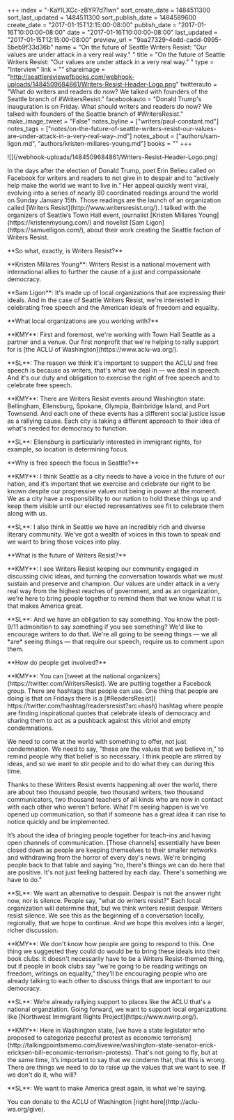 +++
index = "-KaYlLXCc-zBYR7d7lwn"
sort_create_date = 1484511300
sort_last_updated = 1484511300
sort_publish_date = 1484589600
create_date = "2017-01-15T12:15:00-08:00"
publish_date = "2017-01-16T10:00:00-08:00"
date = "2017-01-16T10:00:00-08:00"
last_updated = "2017-01-15T12:15:00-08:00"
preview_url = "9aa27329-4edd-cadd-0995-5beb9f33d36b"
name = "On the future of Seattle Writers Resist: \"Our values are under attack in a very real way.\" "
title = "On the future of Seattle Writers Resist: \"Our values are under attack in a very real way.\" "
type = "Interview"
link = ""
shareimage = "http://seattlereviewofbooks.com/webhook-uploads/1484509684861/Writers-Resist-Header-Logo.png"
twitterauto = "What do writers and readers do now? We talked with founders of the Seattle branch of #WritersResist."
facebookauto = "Donald Trump's inauguration is on Friday. What should writers and readers do now? We talked with founders of the Seattle branch of #WritersResist."
make_image_tweet = "False"
notes_byline = ["writers/paul-constant.md"]
notes_tags = ["notes/on-the-future-of-seattle-writers-resist-our-values-are-under-attack-in-a-very-real-way-.md"]
notes_about = ["authors/sam-ligon.md", "authors/kristen-millares-young.md"]
books = ""
+++
<p class="image">![](/webhook-uploads/1484509684861/Writers-Resist-Header-Logo.png)</p>

<p class="intro">In the days after the election of Donald Trump, poet Erin Belieu called on Facebook for writers and readers to not give in to despair and to “actively help make the world we want to live in.” Her appeal quickly went viral, evolving into a series of nearly 80 coordinated readings around the world on Sunday January 15th. Those readings are the launch of an organization called [Writers Resist](http://www.writersresist.org/). I talked with the organizers of Seattle’s Town Hall event, journalist [Kristen Millares Young](https://kristenmyoung.com/) and novelist [Sam Ligon](https://samuelligon.com/), about their work creating the Seattle faction of Writers Resist.</p>

<p class="noindent">**So what, exactly, is Writers Resist?**</p>

<p class="noindent">**Kristen Millares Young**: Writers Resist is a national movement with international allies to further the cause of a just and compassionate democracy.</p>

<p class="noindent">**Sam Ligon**: It's made up of local organizations that are expressing their ideals. And in the case of Seattle Writers Resist, we're interested in celebrating free speech and the American ideals of freedom and equality.</p>

<p class="noindent">**What local organizations are you working with?**</p>

<p class="noindent">**KMY**: First and foremost, we're working with Town Hall Seattle as a partner and a venue. Our first nonprofit that we're helping to rally support for is [the ACLU of Washington](https://www.aclu-wa.org/).</p>

<p class="noindent">**SL**: The reason we think it's important to support the ACLU and free speech is because as writers, that's what we deal in — we deal in speech. And it's our duty and obligation to exercise the right of free speech and to celebrate free speech. </p>

<p class="noindent">**KMY**: There are Writers Resist events around Washington state: Bellingham, Ellensburg, Spokane, Olympia, Bainbridge Island, and Port Townsend. And each one of these events has a different social justice issue as a rallying cause. Each city is taking a different approach to their idea of what's needed for democracy to function.</p>

<p class="noindent">**SL**: Ellensburg is particularly interested in immigrant rights, for example, so location is determining focus.</p>

<p class="noindent">**Why is free speech the focus in Seattle?**</p>

<p class="noindent">**KMY**: I think Seattle as a city needs to have a voice in the future of our nation, and it’s important that we exercise and celebrate our right to be known despite our progressive values not being in power at the moment. We as a city have a responsibility to our nation to hold these things up and keep them visible until our elected representatives see fit to celebrate them along with us.</p>

<p class="noindent">**SL**: I also think in Seattle we have an incredibly rich and diverse literary community. We've got a wealth of voices in this town to speak and we want to bring those voices into play.</p>

<p class="noindent">**What is the future of Writers Resist?**</p>

<p class="noindent">**KMY**: I see Writers Resist keeping our community engaged in discussing civic ideas, and turning the conversation towards what we must sustain and preserve and champion. Our values are under attack in a very real way from the highest reaches of government, and as an organization, we're here to bring people together to remind them that we know what it is that makes America great.</p>

<p class="noindent">**SL**: And we have an obligation to say something. You know the post-9/11 admonition to say something if you see something? We'd like to encourage writers to do that. We're all going to be seeing things — we all *are* seeing things — that require our speech, require us to comment upon them.</p>

<p class="noindent">**How do people get involved?**</p>

<p class="noindent">**KMY**: You can [tweet at the national organizers](https://twitter.com/WritersResist). We are putting together a Facebook group. There are hashtags that people can use. One thing that people are doing is that on Fridays there is a [#ReadersResist]( https://twitter.com/hashtag/readersresist?src=hash) hashtag where people are finding inspirational quotes that celebrate ideals of democracy and sharing them to act as a pushback against this vitriol and empty condemnations. </p>

We need to come at the world with something to offer, not just condemnation. We need to say, "these are the values that we believe in,” to remind people why that belief is so necessary. I think people are stirred by ideas, and so we want to stir people and to do what they can during this time.

Thanks to these Writers Resist events happening all over the world, there are about two thousand people, two thousand writers, two thousand communicators, two thousand teachers of all kinds who are now in contact with each other who weren't before. What I'm seeing happen is we've opened up communication, so that if someone has a great idea it can rise to notice quickly and be implemented. 

It’s about the idea of bringing people together for teach-ins and having open channels of communication. [Those channels] essentially have been closed down as people are keeping themselves to their smaller networks and withdrawing from the horror of every day's news. We're bringing people back to that table and saying “no, there's things we can do here that are positive. It's not just feeling battered by each day. There's something we have to do.” 

<p class="noindent">**SL**: We want an alternative to despair. Despair is not the answer right now, nor is silence. People say, "what do writers resist?" Each local organization will determine that, but we think writers resist despair. Writers resist silence. We see this as the beginning of a conversation locally, regionally, that we hope to continue. And we hope this evolves into a larger, richer discussion. </p>

<p class="noindent">**KMY**: We don't know how people are going to respond to this. One thing we suggested they could do would be to bring these ideals into their book clubs. It doesn't necessarily have to be a Writers Resist-themed thing, but if people in book clubs say  "we're going to be reading writings on freedom, writings on equality,” they’ll be encouraging people who are already talking to each other to discuss things that are important to our democracy.</p>

<p class="noindent">**SL**: We’re already rallying support to places like the ACLU that's a national organziation. Going forward, we want to support local organizations like [Northwest Immigrant Rights Project](https://www.nwirp.org/).</p>

<p class="noindent">**KMY**: Here in Washington state, [we have a state legislator who proposed to categorize peaceful protest as economic terrorism](http://talkingpointsmemo.com/livewire/washington-state-senator-erick-ericksen-bill-economic-terrorism-protests). That's not going to fly, but at the same time, it’s important to say that we condemn that, that this is wrong. There are things we need to do to raise up the values that we want to see. If we don't do it, who will?</p>

<p class="noindent">**SL**: We want to make America great again, is what we're saying.</p>

<p class="footer">You can donate to the ACLU of Washington [right here](http://aclu-wa.org/give).</p>
